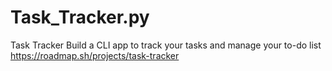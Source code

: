 # Task_Tracker.py
Task Tracker Build a CLI app to track your tasks and manage your to-do list
https://roadmap.sh/projects/task-tracker
